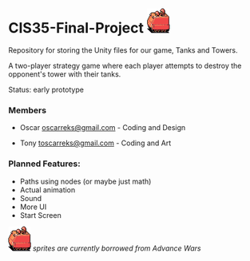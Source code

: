# CIS35-Final-Project  ![red][redtank]
Repository for storing the Unity files for our game, Tanks and Towers.

A two-player strategy game where each player attempts to destroy the opponent's tower with their tanks.

Status: early prototype 


### Members
- Oscar oscarreks@gmail.com - Coding and Design

- Tony toscarreks@gmail.com -  Coding and Art

### Planned Features:
- Paths using nodes (or maybe just math)
- Actual animation
- Sound
- More UI
- Start Screen

![red][redtank] *sprites are currently borrowed from Advance Wars*

 
[redtank]: https://github.com/oscarreks/CIS35-Final-Project/blob/master/Assets/Sprites/Units-OrangeStar/APC-red.png "vrummm"
